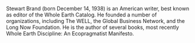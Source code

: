 
Stewart Brand (born December 14, 1938) is an American writer, best known as editor of the Whole Earth Catalog. He founded a number of organizations, including The WELL, the Global Business Network, and the Long Now Foundation. He is the author of several books, most recently Whole Earth Discipline: An Ecopragmatist Manifesto.
